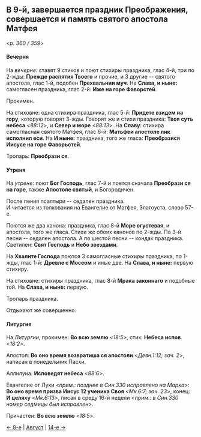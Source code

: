 
## В 9-й, завершается праздник Преображения, совершается и память святого апостола Матфея

<*p. 360 / 359*>

#### Вечерня

На *вечерне*: ставят 9 стихов и поют стихиры праздника, глас 4-й, три по 2-жды: **Прежде распятия Твоего** 
и прочие, и 3 другие -- святого апостола, глас 1-й, подобен **Прехвальнии муч**. 
На **Слава, и ныне:** самогласен праздника, глас 2-й: **Иже на горе Фаворстей**.

Прокимен.

На стиховне: одна стихира праздника, глас 5-й: **Придете взидем на гору**, которую говорят 3-жды. 
Говорят же и стихи праздника: **Твоя суть небеса** <*88:12*>, и **Север и море** <*88:13*>. 
На **Славу**: стихира самогласная святого Матфея, глас 6-й: **Матьфеи апостоле лик исполнил еси**. 
На **И ныне:** праздника, того же гласа: **Преобразися Иисусе на горе Фаворьстей**. 

Тропарь: **Преобрази ся**.

#### Утреня

На *утрене*: поют **Бог Господь**, глас 7-й и поется сначала **Преобрази ся на горе**, 
также **Апостоле святый**, и Богородичен. 

После пения псалтыри -- седален праздника.  
И читается из толкования на Евангелие от Матфея, Златоуста, слово 57-е.

Поются же два канона: праздника, глас 8-й **Море огустевая**, и апостола, того же гласа. Стихи же обоих 
канонов по 2-жды. 
По 3-й песни -- седален апостола.
А по шестой песни -- кондак праздника. 
Светилен: **Свят Господь** и **Небо звездами**.

На **Хвалите Господа** поются 3 самогласные стихиры праздника, по 1-жды, глас 1-й: **Древле с Мосеом** 
и иные две. На **Слава, и ныне:** первую стихиру. 

На стиховне: стихиры праздника, глас 8-й **Мрака законнаго** и подобные той. 
На **Слава, и ныне:** первую.

Тропарь праздника. 

Отдыхают же совершенно. 

#### Литургия

На *Литургии*, прокимен: **Во всю землю** <*18:5*>, стих: **Небеса испов** <*18:2*>. 

Апостол: **Во оно время возвратиша ся апостоли** <*Деян.1:12; зач. 2*>, написан в понедельник Пасхи. 
 
Аллилуиа: **Исповедят небеса** <*88:6*>. 

Евангелие от Луки <*прим.: позднее в Син.330 исправлено на Марка*>: 
**Во оно время призва Иисус 12 ученика Своя** <*Мк.6:7; зач. 23*>, конец: **И целяху** <*Мк.6:13*>, 
писан в среду 16-й недели <*прим.: в Син.330 номер седмицы был исправлен*>. 

Причастен: **Во всю землю** <*18:5*>.

[← 8-е](08_08_AST.ru.md) | [Август](README.md#9-й) | [14-е →](08_14_AST.ru.md)
